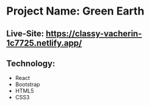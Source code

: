 # Project Name: Green Earth 
## Live-Site: https://classy-vacherin-1c7725.netlify.app/

## Technology: 
* React
* Bootstrap
* HTML5
* CSS3
